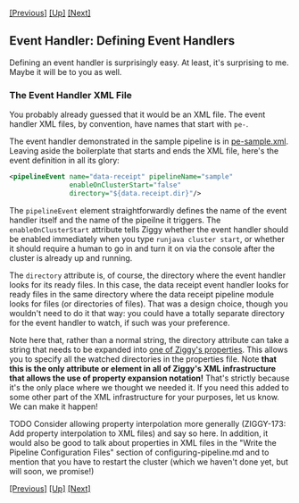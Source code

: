 <!-- -*-visual-line-*- -->

[[Previous]](event-handler-intro.md)
[[Up]](advanced-topics.md)
[[Next]](event-handler-examples.md)

## Event Handler: Defining Event Handlers

Defining an event handler is surprisingly easy. At least, it's surprising to me. Maybe it will be to you as well.

### The Event Handler XML File

You probably already guessed that it would be an XML file. The event handler XML files, by convention, have names that start with `pe-`.

The event handler demonstrated in the sample pipeline is in [pe-sample.xml](../../sample-pipeline/config/pe-sample.xml). Leaving aside the boilerplate that starts and ends the XML file, here's the event definition in all its glory:

```xml
<pipelineEvent name="data-receipt" pipelineName="sample"
               enableOnClusterStart="false"
               directory="${data.receipt.dir}"/>
```

 The `pipelineEvent` element straightforwardly defines the name of the event handler itself and the name of the pipeilne it triggers. The `enableOnClusterStart` attribute tells Ziggy whether the event handler should be enabled immediately when you type `runjava cluster start`, or whether it should require a human to go in and turn it on via the console after the cluster is already up and running.

The `directory` attribute is, of course, the directory where the event handler looks for its ready files. In this case, the data receipt event handler looks for ready files in the same directory where the data receipt pipeline module looks for files (or directories of files). That was a design choice, though you wouldn't need to do it that way: you could have a totally separate directory for the event handler to watch, if such was your preference.

Note here that, rather than a normal string, the directory attribute can take a string that needs to be expanded into [one of Ziggy's properties](properties.md). This allows you to specify all the watched directories in the properties file. Note **that this is the only attribute or element in all of Ziggy's XML infrastructure that allows the use of property expansion notation!** That's strictly because it's the only place where we thought we needed it. If you need this added to some other part of the XML infrastructure for your purposes, let us know. We can make it happen!

TODO Consider allowing property interpolation more generally (ZIGGY-173: Add property interpolation to XML files) and say so here. In addition, it would also be good to talk about properties in XML files in the "Write the Pipeline Configuration Files" section of configuring-pipeline.md and to mention that you have to restart the cluster (which we haven't done yet, but will soon, we promise!)

[[Previous]](event-handler-intro.md)
[[Up]](advanced-topics.md)
[[Next]](event-handler-examples.md)

